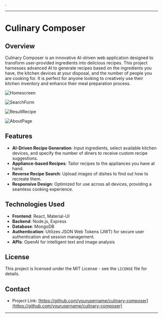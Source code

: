 .

---

# Culinary Composer

## Overview

Culinary Composer is an innovative AI-driven web application designed to transform user-provided ingredients into delicious recipes. This project harnesses advanced AI to generate recipes based on the ingredients you have, the kitchen devices at your disposal, and the number of people you are cooking for. It is perfect for anyone looking to creatively use their kitchen inventory and enhance their meal preparation process.

![Homescreen](https://github.com/Litalhag/culinary-composer/assets/130139673/79b825fe-b9fa-4749-ab60-0ea59cb591ef)

![SearchForm](https://github.com/Litalhag/culinary-composer/assets/130139673/1cb27093-f2fe-49e6-86d1-734148fdbabb)

![ResultRecipe](https://github.com/Litalhag/culinary-composer/assets/130139673/e418eb49-f75e-4852-b867-54017ea9feb2)

![AboutPage](https://github.com/Litalhag/culinary-composer/assets/130139673/e6d7f76e-8107-4c3f-99fd-79e18f91a240)

## Features

- **AI-Driven Recipe Generation**: Input ingredients, select available kitchen devices, and specify the number of diners to receive custom recipe suggestions.
- **Appliance-based Recipes**: Tailor recipes to the appliances you have at hand.
- **Reverse Recipe Search**: Upload images of dishes to find out how to recreate them.
- **Responsive Design**: Optimized for use across all devices, providing a seamless cooking experience.

## Technologies Used

- **Frontend**: React, Material-UI
- **Backend**: Node.js, Express
- **Database**: MongoDB
- **Authentication**: Utilizes JSON Web Tokens (JWT) for secure user authentication and session management.
- **APIs**: OpenAI for intelligent text and image analysis

## License

This project is licensed under the MIT License - see the `LICENSE` file for details.

## Contact

- Project Link: [https://github.com/yourusername/culinary-composer](https://github.com/yourusername/culinary-composer)

---
